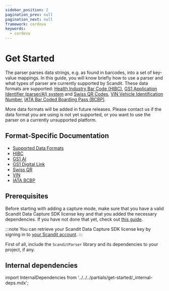 ```yaml
---
sidebar_position: 2
pagination_prev: null
pagination_next: null
framework: cordova
keywords:
  - cordova
---
```


# Get Started

The parser parses data strings, e.g. as found in barcodes, into a set of key-value mappings. In this guide, you will know briefly how to use a parser and what types of parser are currently supported by Scandit. These data formats are supported: [Health Industry Bar Code (HIBC)](https://docs.scandit.com/data-capture-sdk/cordova/parser/hibc.html), [GS1 Application Identifier (parser/AI) system](https://docs.scandit.com/data-capture-sdk/cordova/parser/gs1ai.html) and [Swiss QR Codes](https://docs.scandit.com/data-capture-sdk/cordova/parser/swissqr.html), [VIN Vehicle Identification Number](https://docs.scandit.com/data-capture-sdk/cordova/parser/vin.html), [IATA Bar Coded Boarding Pass (BCBP)](https://docs.scandit.com/data-capture-sdk/cordova/parser/iata-bcbp.html).

More data formats will be added in future releases. Please contact us if the data format you are using is not yet supported, or you want to use the parser on a currently unsupported platform.

## Format-Specific Documentation

- [Supported Data Formats](https://docs.scandit.com/data-capture-sdk/cordova/parser/formats.html)
- [HIBC](https://docs.scandit.com/data-capture-sdk/cordova/parser/hibc.html)
- [GS1 AI](https://docs.scandit.com/data-capture-sdk/cordova/parser/gs1ai.html)
- [GS1 Digital Link](https://docs.scandit.com/data-capture-sdk/cordova/parser/gs1-digital-link.html)
- [Swiss QR](https://docs.scandit.com/data-capture-sdk/cordova/parser/swissqr.html)
- [VIN](https://docs.scandit.com/data-capture-sdk/cordova/parser/vin.html)
- [IATA BCBP](https://docs.scandit.com/data-capture-sdk/cordova/parser/iata-bcbp.html)

## Prerequisites

Before starting with adding a capture mode, make sure that you have a valid Scandit Data Capture SDK license key and that you added the necessary dependencies. If you have not done that yet, check out [this guide](../add-sdk.md).

:::note
You can retrieve your Scandit Data Capture SDK license key by signing in to [your Scandit account](https://ssl.scandit.com/dashboard/sign-in).
:::

First of all, include the `ScanditParser` library and its dependencies to your project, if any.

## Internal dependencies

import InternalDependencies from '../../../partials/get-started/_internal-deps.mdx';

<InternalDependencies/>

